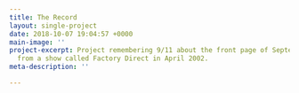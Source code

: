 ```yaml
---
title: The Record
layout: single-project
date: 2018-10-07 19:04:57 +0000
main-image: ''
project-excerpt: Project remembering 9/11 about the front page of September 10, 2001,
  from a show called Factory Direct in April 2002.
meta-description: ''

---
```

